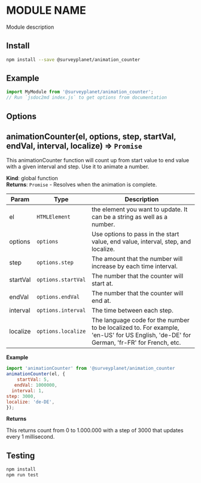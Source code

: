 # MODULE NAME

Module description

## Install

```bash
npm install --save @surveyplanet/animation_counter
```

## Example

```js
import MyModule from '@surveyplanet/animation_counter';
// Run `jsdoc2md index.js` to get options from documentation
```

## Options

<a name="animationCounter"></a>

## animationCounter(el, options, step, startVal, endVal, interval, localize) ⇒ <code>Promise</code>

This animationCounter function will count up from start value to end value with a given interval and step. Use it to animate a number.

**Kind**: global function  
**Returns**: <code>Promise</code> - Resolves when the animation is complete.

| Param    | Type                          | Description                                                                                                                            |
| -------- | ----------------------------- | -------------------------------------------------------------------------------------------------------------------------------------- |
| el       | <code>HTMLElement</code>      | the element you want to update. It can be a string as well as a number.                                                                |
| options  | <code>options</code>          | Use options to pass in the start value, end value, interval, step, and localize.                                                       |
| step     | <code>options.step</code>     | The amount that the number will increase by each time interval.                                                                        |
| startVal | <code>options.startVal</code> | The number that the counter will start at.                                                                                             |
| endVal   | <code>options.endVal</code>   | The number that the counter will end at.                                                                                               |
| interval | <code>options.interval</code> | The time between each step.                                                                                                            |
| localize | <code>options.localize</code> | The language code for the number to be localized to. For example, 'en-US' for US English, 'de-DE' for German, 'fr-FR' for French, etc. |

**Example**

```js
import 'animationCounter' from '@surveyplanet/animation_counter
animationCounter(el, {
    startVal: 5,
   endVal: 1000000,
  interval: 1,
step: 3000,
localize: 'de-DE',
});
```

**Returns**

This returns count from 0 to 1.000.000 with a step of 3000 that updates every 1 millisecond.

## Testing

```bash
npm install
npm run test
```
